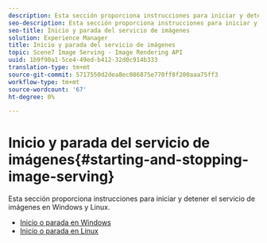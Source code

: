 ```yaml
---
description: Esta sección proporciona instrucciones para iniciar y detener el servicio de imágenes en Windows y Linux.
seo-description: Esta sección proporciona instrucciones para iniciar y detener el servicio de imágenes en Windows y Linux.
seo-title: Inicio y parada del servicio de imágenes
solution: Experience Manager
title: Inicio y parada del servicio de imágenes
topic: Scene7 Image Serving - Image Rendering API
uuid: 1b9f90a1-5ce4-49ed-b412-32d0c914b333
translation-type: tm+mt
source-git-commit: 5717550d2dea8ec086875e770ff8f200aaa75ff3
workflow-type: tm+mt
source-wordcount: '67'
ht-degree: 0%

---
```



# Inicio y parada del servicio de imágenes{#starting-and-stopping-image-serving}

Esta sección proporciona instrucciones para iniciar y detener el servicio de imágenes en Windows y Linux.

* [Inicio o parada en Windows](t-startstop-windows.md)
* [Inicio o parada en Linux](t-startstop-linux.md)
